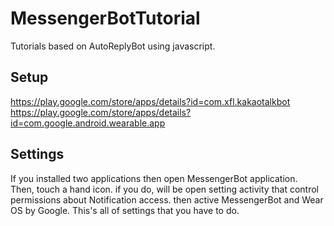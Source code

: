 # MessengerBotTutorial
Tutorials based on AutoReplyBot using javascript.

## Setup
https://play.google.com/store/apps/details?id=com.xfl.kakaotalkbot  
https://play.google.com/store/apps/details?id=com.google.android.wearable.app

## Settings
If you installed two applications then open MessengerBot application.  
Then, touch a hand icon. if you do, will be open setting activity that control permissions about Notification access. then active MessengerBot and Wear OS by Google. This's all of settings that you have to do.


